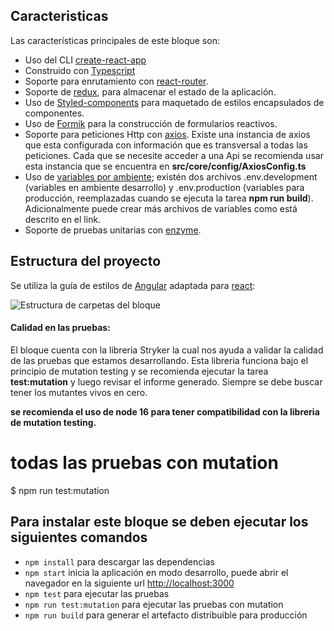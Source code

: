 ## Caracteristicas
Las características  principales de este bloque son: 

- Uso del CLI [create-react-app](https://github.com/facebook/create-react-app)
- Construido con [Typescript](https://www.typescriptlang.org/docs/handbook/react.html)
- Soporte para enrutamiento con [react-router](https://reacttraining.com/react-router/web/guides/quick-start). 
- Soporte de [redux](https://react-redux.js.org/introduction/quick-start), para almacenar el estado de la aplicación.
- Uso de [Styled-components](https://styled-components.com/docs) para maquetado de estilos encapsulados de componentes.
- Uso de [Formik](https://jaredpalmer.com/formik) para la construcción de formularios reactivos.
- Soporte para peticiones Http con [axios](https://github.com/axios/axios). Existe una instancia de axios que esta configurada con información que es transversal a todas las peticiones. Cada que se necesite acceder a una Api se recomienda usar esta instancia que se encuentra en **src/core/config/AxiosConfig.ts**
- Uso de  [variables por ambiente](https://create-react-app.dev/docs/adding-custom-environment-variables/); existén dos archivos .env.development (variables en ambiente desarrollo) y .env.production (variables para producción, reemplazadas cuando se ejecuta la tarea **npm run build**). Adicionalmente puede crear más archivos de variables como está descrito en el link. 
- Soporte de pruebas unitarias con [enzyme](https://enzymejs.github.io/enzyme/).

## Estructura del proyecto

Se utiliza la guía de estilos de [Angular](https://angular.io/guide/styleguide) adaptada para [react](https://medium.com/@amcdnl/react-for-the-angular-dev-be21a39a382):

![Estructura de carpetas del bloque](https://drive.google.com/uc?id=1njpgQXzBoItWG81GjfcZE_xLVopTZYco)

#### Calidad en las pruebas:
El bloque cuenta con la libreria Stryker la cual nos ayuda a validar la calidad de las pruebas que estamos desarrollando.
Esta libreria funciona bajo el principio de mutation testing y se recomienda ejecutar la tarea **test:mutation** y luego revisar 
el informe generado. Siempre se debe buscar tener los mutantes vivos en cero.  

**se recomienda el uso de node 16 para tener compatibilidad con la libreria de mutation testing.**

# todas las pruebas con mutation
$ npm run test:mutation

## Para instalar este bloque se deben ejecutar los siguientes comandos

- `npm install` para descargar las dependencias
- `npm start` inicia la aplicación en modo desarrollo, puede abrir el navegador en la siguiente url [http://localhost:3000](http://localhost:3000)
- `npm test` para ejecutar las pruebas
- `npm run test:mutation` para ejecutar las pruebas con mutation
- `npm run build` para generar el artefacto distribuible para producción 
